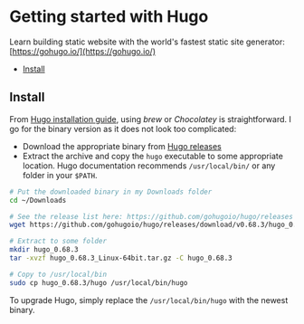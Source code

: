 # Getting started with Hugo <!-- omit in toc -->

Learn building static website with the world's fastest static site generator: [https://gohugo.io/](https://gohugo.io/)

- [Install](#install)

## Install

From [Hugo installation guide](https://gohugo.io/getting-started/installing), using _brew_ or _Chocolatey_ is straightforward. I go for the binary version as it does not look too complicated:

- Download the appropriate binary from [Hugo releases](https://github.com/gohugoio/hugo/releases)
- Extract the archive and copy the `hugo` executable to some appropriate location. Hugo documentation recommends `/usr/local/bin/` or any folder in your `$PATH`.

```sh
# Put the downloaded binary in my Downloads folder
cd ~/Downloads

# See the release list here: https://github.com/gohugoio/hugo/releases
wget https://github.com/gohugoio/hugo/releases/download/v0.68.3/hugo_0.68.3_Linux-64bit.tar.gz

# Extract to some folder
mkdir hugo_0.68.3
tar -xvzf hugo_0.68.3_Linux-64bit.tar.gz -C hugo_0.68.3

# Copy to /usr/local/bin
sudo cp hugo_0.68.3/hugo /usr/local/bin/hugo
```

To upgrade Hugo, simply replace the `/usr/local/bin/hugo` with the newest binary.